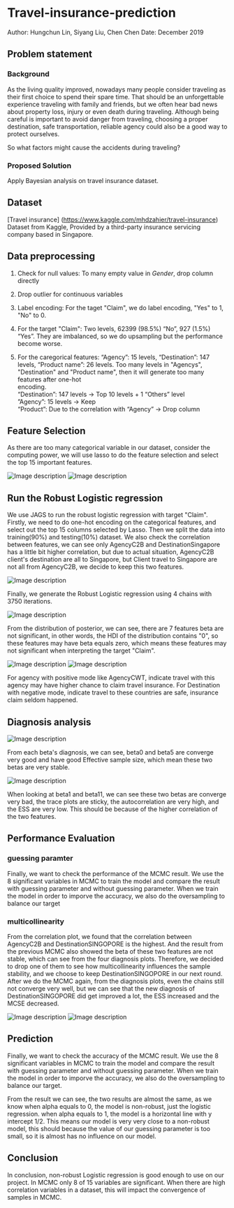 # Travel-insurance-prediction

Author: Hungchun Lin, Siyang Liu, Chen Chen
Date: December 2019

## Problem statement
### Background
As the living quality improved, nowadays many people consider traveling as their first choice
to spend their spare time. That should be an unforgettable experience traveling with family
and friends, but we often hear bad news about property loss, injury or even death during
traveling. Although being careful is important to avoid danger from traveling, choosing a
proper destination, safe transportation, reliable agency could also be a good way to
protect ourselves.

So what factors might cause the accidents during traveling?

### Proposed Solution
Apply Bayesian analysis on travel insurance dataset.  

## Dataset
[Travel insurance]
(https://www.kaggle.com/mhdzahier/travel-insurance) 
Dataset from Kaggle, Provided by a third-party insurance servicing company based in Singapore.

## Data preprocessing
1. Check for null values: To many empty value in *Gender*, drop column directly

2. Drop outlier for continuous variables

3. Label encoding: For the taget "Claim", we do label encoding, "Yes" to 1, "No" to 0.

4. For the target "Claim": Two levels, 62399 (98.5%) “No”, 927 (1.5%) “Yes”. They are imbalanced, so we do upsampling but the performance become worse.  

5. For the caregorical features: “Agency”: 15 levels, “Destination”: 147 levels, “Product name”: 26 levels.
  Too many levels in "Agencys", "Destination" and "Product name", then it will generate too many features after one-hot  
  encoding.  
  “Destination”: 147 levels → Top 10 levels + 1 “Others” level  
  ”Agency”: 15 levels → Keep  
  “Product”: Due to the correlation with “Agency” → Drop column  

## Feature Selection
As there are too many categorical variable in our dataset, consider the computing power, we will use lasso to do the feature selection and select the top 15 important features.

![Image description](featureselection-1)
![Image description](featureselection-2)


## Run the Robust Logistic regression
We use JAGS to run the robust logistic regression with target "Claim". Firstly, we need to do one-hot encoding on the categorical features, and select out the top 15 columns selected by Lasso. Then we split the data into training(90%) and testing(10%) dataset. We also check the correlation between features, we can see only AgencyC2B and DestinationSingapore has a little bit higher correlation, but due to actual situation, AgencyC2B client's destination are all to Singapore, but Client travel to Singapore are not all from AgencyC2B, we decide to keep this two features.

![Image description](correlationplot)

Finally, we generate the Robust Logistic regression using 4 chains with 3750 iterations.

![Image description](guessingmode)

From the distribution of posterior, we can see, there are 7 features beta are not significant, in other words, the HDI of the distribution contains "0", so these features may have beta equals zero, which means these features may not significant when interpreting the target "Claim". 

![Image description](mcmc-1)
![Image description](mcmc-2)

For agency with positive mode like AgencyCWT, indicate travel with this agency may have higher chance to claim travel insurance. For Destination with negative mode, indicate travel to these countries are safe, insurance claim seldom happened.

## Diagnosis analysis

![Image description](diagnosis-1)

From each beta's diagnosis, we can see, beta0 and beta5 are converge very good and have good Effective sample size, which mean these two betas are very stable. 

![Image description](diagnosis-2)

When looking at beta1 and beta11, we can see these two betas are converge very bad, the trace plots are sticky, the autocorrelation are very high, and the ESS are very low. This should be because of the higher correlation of the two features.

## Performance Evaluation
### guessing paramter
Finally, we want to check the performance of the MCMC result. We use the 8 significant variables in MCMC to train the model and compare the result with guessing parameter and without guessing parameter. When we train the model in order to imporve the accuracy, we also do the oversampling to balance our target

### multicollinearity
From the correlation plot, we found that the correlation between AgencyC2B and DestinationSINGOPORE is the highest. And the result from the previous MCMC also showed the beta of these two features are not stable, which can see from the four diagnosis plots. Therefore, we decided to drop one of them to see how multicollinearity influences the sample stability, and we choose to keep DestinationSINGOPORE in our next round. After we do the MCMC again, from the diagnosis plots, even the chains still not converge very well, but we can see that the new diagnosis of DestinationSINGOPORE did get improved a lot, the ESS increased and the MCSE decreased. 

![Image description](diagnosis-3)
![Image description](diagnosis-4)

## Prediction
Finally, we want to check the accuracy of the MCMC result. We use the 8 significant variables in MCMC to train the model and compare the result with guessing parameter and without guessing parameter. When we train the model in order to imporve the accuracy, we also do the oversampling to balance our target. 

From the result we can see, the two results are almost the same, as we know when alpha equals to 0, the model is non-robust, just the logistic regression. when alpha equals to 1, the model is a horizontal line with y intercept 1/2. This means our model is very very close to a non-robust model, this should because the value of our guessing parameter is too small, so it is almost has no influence on our model. 

## Conclusion
In conclusion, non-robust Logistic regression is good enough to use on our project. In MCMC only 8 of 15 variables are significant. When there are high correlation variables in a dataset, this will impact the convergence of samples in MCMC.

